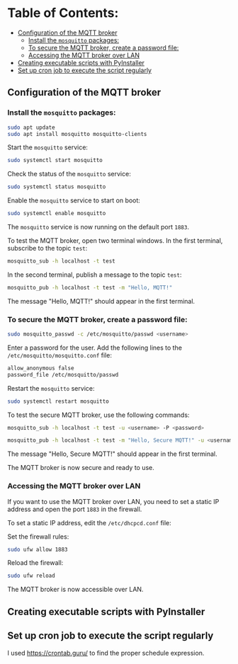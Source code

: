 # Table of Contents:
- [Configuration of the MQTT broker](#Configuration-of-the-MQTT-broker)
  - [Install the `mosquitto` packages:](#Install-the-mosquitto-packages)
  - [To secure the MQTT broker, create a password file:](#To-secure-the-MQTT-broker-create-a-password-file)
  - [Accessing the MQTT broker over LAN](#Accessing-the-MQTT-broker-over-LAN)
- [Creating executable scripts with PyInstaller](#Creating-executable-scripts-with-PyInstaller)
- [Set up cron job to execute the script regularly](#Set-up-cron-job-to-execute-the-script-regularly)



## Configuration of the MQTT broker

### Install the `mosquitto` packages:

```bash
sudo apt update
sudo apt install mosquitto mosquitto-clients
```

Start the `mosquitto` service:

```bash
sudo systemctl start mosquitto
```

Check the status of the `mosquitto` service:

```bash
sudo systemctl status mosquitto
```

Enable the `mosquitto` service to start on boot:

```bash
sudo systemctl enable mosquitto
```

The `mosquitto` service is now running on the default port `1883`.

To test the MQTT broker, open two terminal windows. In the first terminal, subscribe to the topic `test`:

```bash
mosquitto_sub -h localhost -t test
```

In the second terminal, publish a message to the topic `test`:

```bash
mosquitto_pub -h localhost -t test -m "Hello, MQTT!"
```

The message "Hello, MQTT!" should appear in the first terminal.

### To secure the MQTT broker, create a password file:

```bash
sudo mosquitto_passwd -c /etc/mosquitto/passwd <username>
```

Enter a password for the user. Add the following lines to the `/etc/mosquitto/mosquitto.conf` file:

```bash
allow_anonymous false
password_file /etc/mosquitto/passwd
```

Restart the `mosquitto` service:

```bash
sudo systemctl restart mosquitto
```

To test the secure MQTT broker, use the following commands:

```bash
mosquitto_sub -h localhost -t test -u <username> -P <password>
```

```bash
mosquitto_pub -h localhost -t test -m "Hello, Secure MQTT!" -u <username> -P <password>
```

The message "Hello, Secure MQTT!" should appear in the first terminal.

The MQTT broker is now secure and ready to use.


### Accessing the MQTT broker over LAN
If you want to use the MQTT broker over LAN, you need to set a static IP address and open the port `1883` in the firewall.

To set a static IP address, edit the `/etc/dhcpcd.conf` file:

Set the firewall rules:

```bash
sudo ufw allow 1883
```

Reload the firewall:

```bash
sudo ufw reload
```

The MQTT broker is now accessible over LAN.

## Creating executable scripts with PyInstaller

## Set up cron job to execute the script regularly

I used https://crontab.guru/ to find the proper schedule expression.




